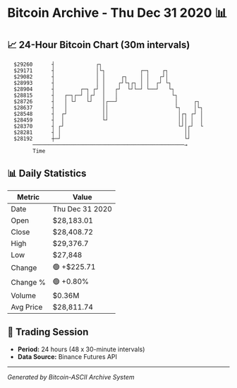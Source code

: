 # Bitcoin Archive - Thu Dec 31 2020 📊

## 📈 24-Hour Bitcoin Chart (30m intervals)

```
  $29260      ┤             ┌┐                                 
  $29171      ┤             │└┐           ┌─┐    ┌┐            
  $29082      ┤             │ │     ┌┐    │ │   ┌┘│            
  $28993      ┤             │ │    ┌┘└┐┌┐ │ │  ┌┘ └┐           
  $28904      ┤        ┌─┐ ┌┘ │   ┌┘  └┘└─┘ └──┘   └┐          
  $28815      ┤   ┌─┐┌─┘ │┌┘  │   │                 └┐         
  $28726      ┤   │ └┘   └┘   │┌──┘                  │     ┌┐  
  $28637      ┤   │           ││                     └┐    │└┐ 
  $28548      ┤  ┌┘           ││                      │┌┐ ┌┘ │ 
  $28459      ┤  │            └┘                      │││ │  │ 
  $28370      ┤ ┌┘                                    └┘│┌┘  └ 
  $28281      ┤ │                                       ││     
  $28192      ┼─┘                                       └┘     
        ────────────────────────────────────────────────→
        Time
```

## 📊 Daily Statistics

| Metric | Value |
|--------|-------|
| Date | Thu Dec 31 2020 |
| Open | $28,183.01 |
| Close | $28,408.72 |
| High | $29,376.7 |
| Low | $27,848 |
| Change | 🟢 +$225.71 |
| Change % | 🟢 +0.80% |
| Volume | $0.36M |
| Avg Price | $28,811.74 |

## 📅 Trading Session

- **Period:** 24 hours (48 x 30-minute intervals)
- **Data Source:** Binance Futures API

---
*Generated by Bitcoin-ASCII Archive System*
